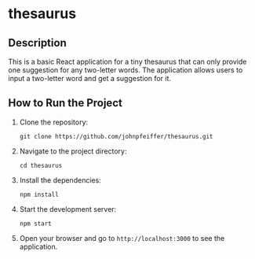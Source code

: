 # thesaurus

## Description

This is a basic React application for a tiny thesaurus that can only provide one suggestion for any two-letter words. The application allows users to input a two-letter word and get a suggestion for it.

## How to Run the Project

1. Clone the repository:
   ```
   git clone https://github.com/johnpfeiffer/thesaurus.git
   ```
2. Navigate to the project directory:
   ```
   cd thesaurus
   ```
3. Install the dependencies:
   ```
   npm install
   ```
4. Start the development server:
   ```
   npm start
   ```
5. Open your browser and go to `http://localhost:3000` to see the application.
